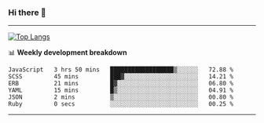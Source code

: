 ### Hi there 👋

-------
[![Top Langs](https://github-readme-stats.vercel.app/api/top-langs/?username=ashish-r)](https://github.com/anuraghazra/github-readme-stats)

📊 **Weekly development breakdown**
<!--START_SECTION:waka-->

```text
JavaScript   3 hrs 50 mins   ██████████████████▒░░░░░░   72.88 %
SCSS         45 mins         ███▓░░░░░░░░░░░░░░░░░░░░░   14.21 %
ERB          21 mins         █▓░░░░░░░░░░░░░░░░░░░░░░░   06.80 %
YAML         15 mins         █▒░░░░░░░░░░░░░░░░░░░░░░░   04.91 %
JSON         2 mins          ▒░░░░░░░░░░░░░░░░░░░░░░░░   00.80 %
Ruby         0 secs          ░░░░░░░░░░░░░░░░░░░░░░░░░   00.25 %
```

<!--END_SECTION:waka-->
-------

<!--
**ashish-r/ashish-r** is a ✨ _special_ ✨ repository because its `README.md` (this file) appears on your GitHub profile.

Here are some ideas to get you started:

- 🔭 I’m currently working on ...
- 🌱 I’m currently learning ...
- 👯 I’m looking to collaborate on ...
- 🤔 I’m looking for help with ...
- 💬 Ask me about ...
- 📫 How to reach me: ...
- 😄 Pronouns: ...
- ⚡ Fun fact: ...
-->
